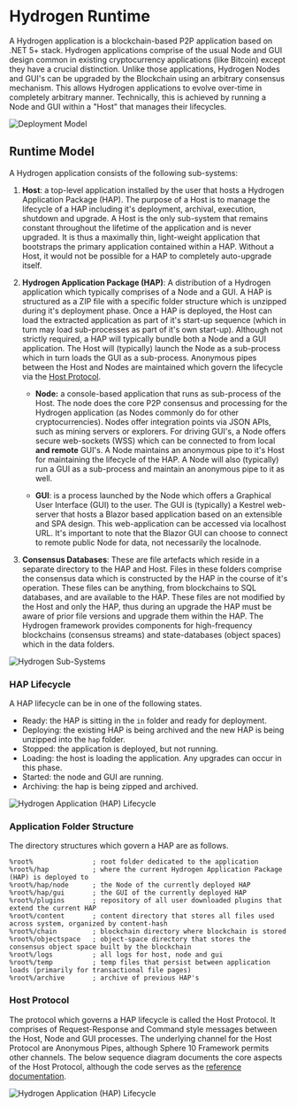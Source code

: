 # Hydrogen Runtime

A Hydrogen application is a blockchain-based P2P application based on .NET 5+ stack. Hydrogen applications comprise of the usual Node and GUI design common in existing cryptocurrency applications (like Bitcoin) except they have a crucial distinction. Unlike those applications, Hydrogen Nodes and GUI's can be upgraded by the Blockchain using an arbitrary consensus mechanism. This allows Hydrogen applications to evolve over-time in completely arbitrary manner. Technically, this is achieved by running a Node and GUI within a "Host" that manages their lifecycles.  





![Deployment Model](resources/Hydrogen-Deployment-Host-AppPackage.png)


## Runtime Model

A Hydrogen application consists of the following sub-systems:

1. **Host**: a top-level application installed by the user that hosts a Hydrogen Application Package (HAP). The purpose of a Host is to manage the lifecycle of a HAP including it's deployment, archival, execution, shutdown and upgrade.  A Host is the only sub-system that remains constant throughout the lifetime of the application and is never upgraded. It is thus a maximally thin, light-weight application that bootstraps the primary application contained within a HAP. Without a Host, it would not be possible for a HAP to completely auto-upgrade itself. 

2. **Hydrogen Application Package (HAP)**: A distribution of a Hydrogen application which typically comprises of a Node and a GUI. A HAP is structured as a ZIP file with a specific folder structure which is unzipped during it's deployment phase.  Once a HAP is deployed, the Host can load the extracted application as part of it's start-up sequence (which in turn may load sub-processes as part of it's own start-up). Although not strictly required, a HAP will typically bundle both a Node and a GUI application. The Host will (typically) launch the Node as a sub-process which in turn loads the GUI as a sub-process. Anonymous pipes between the Host and Nodes are maintained which govern the lifecycle via the [Host Protocol](#host-protocol).
   *  **Node:** a console-based application that runs as sub-process of the Host. The node does the core P2P consensus and processing for the Hydrogen application (as Nodes commonly do for other cryptocurrencies). Nodes offer integration points via JSON APIs, such as mining servers or explorers. For driving GUI's, a Node offers secure web-sockets (WSS) which can be connected to from local **and remote** GUI's. A Node maintains an anonymous pipe to it's Host for maintaining the lifecycle of the HAP. A Node will also (typically) run a GUI as a sub-process and maintain an anonymous pipe to it as well.
   
   * **GUI**: is a process launched by the Node which offers a Graphical User Interface (GUI) to the user. The GUI is (typically) a Kestrel web-server that hosts a Blazor based application based on an extensible and SPA design. This web-application can be accessed via localhost URL. It's important to note that the Blazor GUI can choose to connect to remote public Node for data, not necessarily the localnode.
   
3. **Consensus Databases**: These are file artefacts which reside in a separate directory to the HAP and Host. Files in these folders comprise the consensus data which is constructed by the HAP in the course of it's operation. These files can be anything, from blockchains to SQL databases, and are available to the HAP. These files are not modified by the Host and only the HAP, thus during an upgrade the HAP must be aware of prior file versions and upgrade them within the HAP. The Hydrogen framework provides components for high-frequency blockchains (consensus streams) and state-databases (object spaces) which in the data folders.



![Hydrogen Sub-Systems](resources/Hydrogen-Deployment-SubSystems.png)

### HAP Lifecycle

A HAP lifecycle can be in one of the following states.

* Ready: the HAP is sitting in the `in` folder and ready for deployment.
* Deploying: the existing HAP is being archived and the new HAP is being unzipped into the `hap` folder.
* Stopped: the application is deployed, but not running.
* Loading: the host is loading the application. Any upgrades can occur in this phase.
* Started: the node and GUI are running.
* Archiving: the hap is being zipped and archived.

![Hydrogen Application (HAP) Lifecycle](resources/HAP-Lifecycle.png)

### Application Folder Structure

The directory structures which govern a HAP are as follows. 

```
%root%               ; root folder dedicated to the application
%root%/hap           ; where the current Hydrogen Application Package (HAP) is deployed to 
%root%/hap/node      ; the Node of the currently deployed HAP
%root%/hap/gui       ; the GUI of the currently deployed HAP
%root%/plugins       ; repository of all user downloaded plugins that extend the current HAP
%root%/content       ; content directory that stores all files used across system, organized by content-hash
%root%/chain         ; blockchain directory where blockchain is stored
%root%/objectspace   ; object-space directory that stores the consensus object space built by the blockchain
%root%/logs          ; all logs for host, node and gui
%root%/temp          ; temp files that persist between application loads (primarily for transactional file pages)
%root%/archive       ; archive of previous HAP's
```



### Host Protocol

The protocol which governs a HAP lifecycle is called the Host Protocol. It comprises of Request-Response and Command style messages between the Host, Node and GUI processes. The underlying channel for the Host Protocol are Anonymous Pipes, although Sphere 10 Framework permits other channels. The below sequence diagram documents the core aspects of the Host Protocol, although the code serves as the [reference documentation][1].

![Hydrogen Application (HAP) Lifecycle](resources/host-protocol.svg)


[1]: https://github.com/Sphere10/Hydrogen/tree/master/src/Sphere10.Hydrogen.Core/Runtime "Hydrogen Host Protocol source-code"

